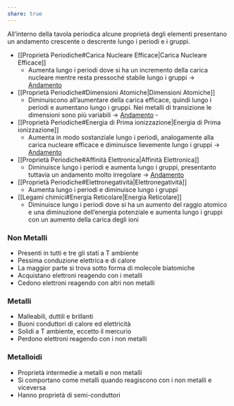 ```yaml
---
share: true
---
```

All’interno della tavola periodica alcune proprietà degli elementi presentano un andamento crescente o descrente lungo i periodi e i gruppi.
- [[Proprietà Periodiche#Carica Nucleare Efficace|Carica Nucleare Efficace]]
	- Aumenta lungo i periodi dove si ha un incremento della carica nucleare mentre resta pressoché stabile lungo i gruppi → [Andamento](https://prnt.sc/1yemd6z.png)
- [[Proprietà Periodiche#Dimensioni Atomiche|Dimensioni Atomiche]]
	- Diminuiscono all’aumentare della carica efficace, quindi lungo i periodi e aumentano lungo i gruppi. Nei metalli di transizione le dimensioni sono più variabili → [Andamento](https://i.imgur.com/pUeTr0o.png) -
- [[Proprietà Periodiche#Energia di Prima ionizzazione|Energia di Prima ionizzazione]]
	- Aumenta in modo sostanziale lungo i periodi, analogamente alla carica nucleare efficace e diminuisce lievemente lungo i gruppi → [Andamento](https://i.imgur.com/ZImlzUt.png)
- [[Proprietà Periodiche#Affinità Elettronica|Affinità Elettronica]]
	- Diminuisce lungo i periodi e aumenta lungo i gruppi, presentanto tuttavia un andamento molto irregolare → [Andamento](https://i.imgur.com/8CV7hjS.png)
- [[Proprietà Periodiche#Elettronegatività|Elettronegatività]]
	- Aumenta lungo i periodi e diminuisce lungo i gruppi
- [[Legami chimici#Energia Reticolare|Energia Reticolare]]
	- Diminuisce lungo i periodi dove si ha un aumento del raggio atomico e una diminuzione dell’energia potenziale e aumenta lungo i gruppi con un aumento della carica degli ioni

### Non Metalli
- Presenti in tutti e tre gli stati a T ambiente
- Pessima conduzione elettrica e di calore
- La maggior parte si trova sotto forma di molecole biatomiche
- Acquistano elettroni reagendo con i metalli
- Cedono elettroni reagendo con altri non metalli

### Metalli
- Malleabili, duttili e brillanti
- Buoni conduttori di calore ed elettricità
- Solidi a T ambiente, eccetto il mercurio
- Perdono elettroni reagendo con i non metalli

### Metalloidi
- Proprietà intermedie a metalli e non metalli
- Si comportano come metalli quando reagiscono con i non metalli e viceversa
- Hanno proprietà di semi-conduttori